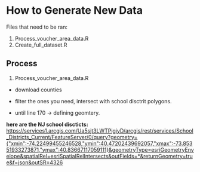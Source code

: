 # How to Generate New Data  

Files that need to be ran:
1. Process_voucher_area_data.R
2. Create_full_dataset.R


## Process
1. Process_voucher_area_data.R  
- download counties
- filter the ones you need, intersect with school disctrit polygons. 

- until line 170 -> defining geomtery.

**here are the NJ school discticts:**
https://services1.arcgis.com/Ua5sjt3LWTPigjyD/arcgis/rest/services/School_Districts_Current/FeatureServer/0/query?geometry={"xmin":-74.22499455246528,"ymin":40.47202439692057,"xmax":-73.85351933273871,"ymax":40.83667117059111}&geometryType=esriGeometryEnvelope&spatialRel=esriSpatialRelIntersects&outFields=*&returnGeometry=true&f=json&outSR=4326